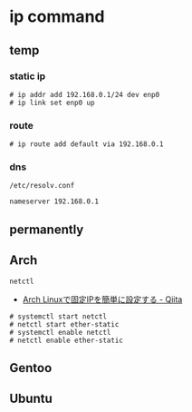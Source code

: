 # ip command

## temp

### static ip
```
# ip addr add 192.168.0.1/24 dev enp0
# ip link set enp0 up
```

### route
```
# ip route add default via 192.168.0.1
```

### dns
`/etc/resolv.conf`
```
nameserver 192.168.0.1
```

## permanently
## Arch
`netctl`
- [Arch Linuxで固定IPを簡単に設定する - Qiita](https://qiita.com/acro5piano/items/b590ac7d75f6ceaa3f12)
```
# systemctl start netctl
# netctl start ether-static
# systemctl enable netctl
# netctl enable ether-static
```

## Gentoo
## Ubuntu

